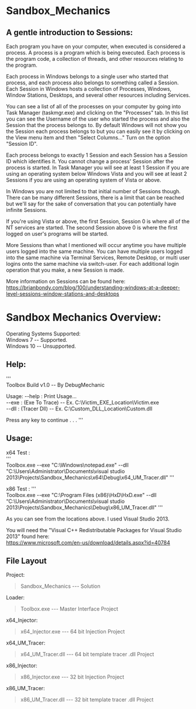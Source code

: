 # Sandbox_Mechanics

## A gentle introduction to Sessions:

Each program you have on your computer, when executed is considered a process. A process is a program which is being executed. Each process is the program code, a collection of threads, and other resources relating to the program.

Each process in Windows belongs to a single user who started that process, and each process also belongs to something called a Session. Each Session in Windows hosts a collection of Processes, Windows, Window Stations, Desktops, and several other resources including Services. 

You can see a list of all of the processes on your computer by going into Task Manager (taskmgr.exe) and clicking on the "Processes" tab. In this list you can see the Username of the user who started the process and also the Session that the process belongs to. By default Windows will not show you the Session each process belongs to but you can easily see it by clicking on the View menu item and then "Select Columns..." Turn on the option "Session ID".

Each process belongs to exactly 1 Session and each Session has a Session ID which identifies it. You cannot change a process' Session after the process is started. In Task Manager you will see at least 1 Session if you are using an operating system below Windows Vista and you will see at least 2 Sessions if you are using an operating system of Vista or above.

In Windows you are not limited to that initial number of Sessions though. There can be many different Sessions, there is a limit that can be reached but we'll say for the sake of conversation that you can potentially have infinite Sessions.

If you're using Vista or above, the first Session, Session 0 is where all of the NT services are started. The second Session above 0 is where the first logged on user's programs will be started.

More Sessions than what I mentioned will occur anytime you have multiple users logged into the same machine. You can have multiple users logged into the same machine via Terminal Services, Remote Desktop, or multi user logins onto the same machine via switch-user. For each additional login operation that you make, a new Session is made.

More information on Sessions can be found here:  
https://brianbondy.com/blog/100/understanding-windows-at-a-deeper-level-sessions-window-stations-and-desktops



# Sandbox Mechanics Overview:

Operating Systems Supported:  
	Windows 7   -- Supported.  
	Windows 10  -- Unsupported.  

## Help:

'''        
Toolbox Build v1.0 -- By DebugMechanic

Usage:
        --help    : Print Usage...  
        --exe     : (Exe To Trace) -- Ex. C:\Victim_EXE_Location\Victim.exe  
        --dll     : (Tracer Dll)   -- Ex. C:\Custom_DLL_Location\Custom.dll  

Press any key to continue . . .
'''        

## Usage:

x64 Test :  
'''        
Toolbox.exe --exe "C:\Windows\notepad.exe" --dll "C:\Users\Administrator\Documents\visual studio 2013\Projects\Sandbox_Mechanics\x64\Debug\x64_UM_Tracer.dll"
'''        

x86 Test : 
'''        
Toolbox.exe --exe "C:\Program Files (x86)\HxD\HxD.exe" --dll “C:\Users\Administrator\Documents\visual studio 2013\Projects\Sandbox_Mechanics\Debug\x86_UM_Tracer.dll"
'''        

As you can see from the locations above. I used Visual Studio 2013.

You will need the "Visual C++ Redistributable Packages for Visual Studio 2013" found here:  
https://www.microsoft.com/en-us/download/details.aspx?id=40784

## File Layout

Project:  
> Sandbox_Mechanics --- Solution  
	
Loader:  	
> Toolbox.exe --- Master Interface Project  
	
x64_Injector:  
> x64_Injector.exe --- 64 bit Injection Project  
	
x64_UM_Tracer:  
> x64_UM_Tracer.dll --- 64 bit template tracer .dll Project  
	
x86_Injector:  
> x86_Injector.exe --- 32 bit Injection Project  
	
x86_UM_Tracer:  
> x86_UM_Tracer.dll --- 32 bit template tracer .dll Project  
	

